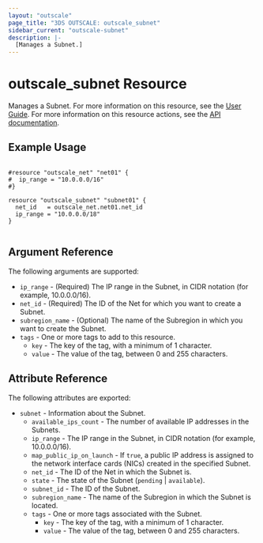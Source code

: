 ```yaml
---
layout: "outscale"
page_title: "3DS OUTSCALE: outscale_subnet"
sidebar_current: "outscale-subnet"
description: |-
  [Manages a Subnet.]
---
```


# outscale_subnet Resource

Manages a Subnet.
For more information on this resource, see the [User Guide](https://wiki.outscale.net/display/EN/About+VPCs).
For more information on this resource actions, see the [API documentation](https://docs-beta.outscale.com/#3ds-outscale-api-subnet).

## Example Usage

```hcl

#resource "outscale_net" "net01" {
#  ip_range = "10.0.0.0/16"
#}

resource "outscale_subnet" "subnet01" {
  net_id   = outscale_net.net01.net_id
  ip_range = "10.0.0.0/18"
}


```

## Argument Reference

The following arguments are supported:

* `ip_range` - (Required) The IP range in the Subnet, in CIDR notation (for example, 10.0.0.0/16).
* `net_id` - (Required) The ID of the Net for which you want to create a Subnet.
* `subregion_name` - (Optional) The name of the Subregion in which you want to create the Subnet.
* `tags` - One or more tags to add to this resource.
    * `key` - The key of the tag, with a minimum of 1 character.
    * `value` - The value of the tag, between 0 and 255 characters.
    
## Attribute Reference

The following attributes are exported:

* `subnet` - Information about the Subnet.
  * `available_ips_count` - The number of available IP addresses in the Subnets.
  * `ip_range` - The IP range in the Subnet, in CIDR notation (for example, 10.0.0.0/16).
  * `map_public_ip_on_launch` - If `true`, a public IP address is assigned to the network interface cards (NICs) created in the specified Subnet.
  * `net_id` - The ID of the Net in which the Subnet is.
  * `state` - The state of the Subnet (`pending` \| `available`).
  * `subnet_id` - The ID of the Subnet.
  * `subregion_name` - The name of the Subregion in which the Subnet is located.
  * `tags` - One or more tags associated with the Subnet.
    * `key` - The key of the tag, with a minimum of 1 character.
    * `value` - The value of the tag, between 0 and 255 characters.
